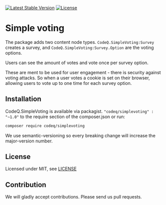 [![Latest Stable Version](https://poser.pugx.org/codeq/simplevoting/v/stable)](https://packagist.org/packages/codeq/simplevoting)
[![License](https://poser.pugx.org/codeq/simplevoting/license)](LICENSE)

# Simple voting

The package adds two content node types. `CodeQ.SimpleVoting:Survey` creates a survey, and `CodeQ.SimpleVoting:Survey.Option` are the voting options. 

Users can see the amount of votes and vote once per survey option.

These are ment to be used for user engagement - there is security against voting attacks. So when a user votes a cookie is set on their browser, allowing users to vote up to one time for each survey option. 

## Installation

CodeQ.SimpleVoting is available via packagist. `"codeq/simplevoting" : "~1.0"` to the require section of the composer.json
or run:

```bash
composer require codeq/simplevoting
```

We use semantic-versioning so every breaking change will increase the major-version number.

## License

Licensed under MIT, see [LICENSE](LICENSE)

## Contribution

We will gladly accept contributions. Please send us pull requests.

